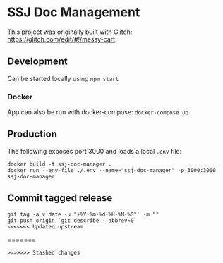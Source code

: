 SSJ Doc Management
=================

This project was originally built with Glitch: https://glitch.com/edit/#!/messy-cart

## Development

Can be started locally using `npm start`

### Docker

App can also be run with docker-compose: `docker-compose up` 

## Production

The following exposes port 3000 and loads a local `.env` file:

```
docker build -t ssj-doc-manager .
docker run --env-file ./.env --name="ssj-doc-manager" -p 3000:3000 ssj-doc-manager
```

## Commit tagged release

```
git tag -a v`date -u "+%Y-%m-%d-%H-%M-%S"` -m ""
git push origin `git describe --abbrev=0`
<<<<<<< Updated upstream
```
=======
```
>>>>>>> Stashed changes

